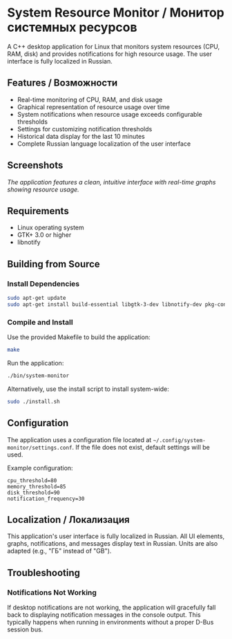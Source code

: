 # System Resource Monitor / Монитор системных ресурсов

A C++ desktop application for Linux that monitors system resources (CPU, RAM, disk) and provides notifications for high resource usage. The user interface is fully localized in Russian.

## Features / Возможности

- Real-time monitoring of CPU, RAM, and disk usage
- Graphical representation of resource usage over time
- System notifications when resource usage exceeds configurable thresholds
- Settings for customizing notification thresholds
- Historical data display for the last 10 minutes
- Complete Russian language localization of the user interface

## Screenshots

*The application features a clean, intuitive interface with real-time graphs showing resource usage.*

## Requirements

- Linux operating system
- GTK+ 3.0 or higher
- libnotify

## Building from Source

### Install Dependencies

```bash
sudo apt-get update
sudo apt-get install build-essential libgtk-3-dev libnotify-dev pkg-config
```

### Compile and Install

Use the provided Makefile to build the application:

```bash
make
```

Run the application:

```bash
./bin/system-monitor
```

Alternatively, use the install script to install system-wide:

```bash
sudo ./install.sh
```

## Configuration

The application uses a configuration file located at `~/.config/system-monitor/settings.conf`. 
If the file does not exist, default settings will be used.

Example configuration:

```
cpu_threshold=80
memory_threshold=85
disk_threshold=90
notification_frequency=30
```

## Localization / Локализация

This application's user interface is fully localized in Russian. All UI elements, graphs, 
notifications, and messages display text in Russian. Units are also adapted (e.g., "ГБ" instead of "GB").

## Troubleshooting

### Notifications Not Working

If desktop notifications are not working, the application will gracefully fall back to 
displaying notification messages in the console output. This typically happens when running
in environments without a proper D-Bus session bus.
